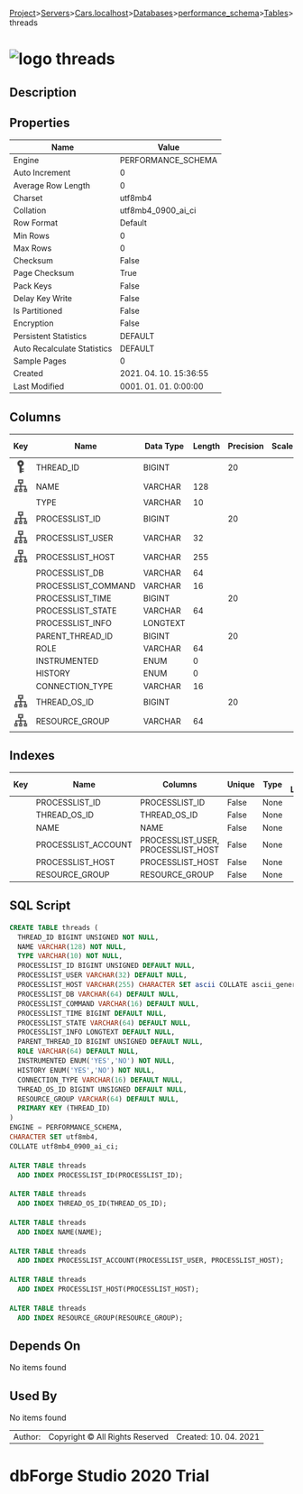 [Project](../../../../../startpage.md)>[Servers](../../../../Servers.md)>[Cars.localhost](../../../Cars.localhost.md)>[Databases](../../Databases.md)>[performance_schema](../performance_schema.md)>[Tables](Tables.md)>threads


# ![logo](../../../../../Images/table64.svg) threads

## <a name="#Description"></a>Description
> 
## <a name="#Properties"></a>Properties
|Name|Value|
|---|---|
|Engine|PERFORMANCE_SCHEMA|
|Auto Increment|0|
|Average Row Length|0|
|Charset|utf8mb4|
|Collation|utf8mb4_0900_ai_ci|
|Row Format|Default|
|Min Rows|0|
|Max Rows|0|
|Checksum|False|
|Page Checksum|True|
|Pack Keys|False|
|Delay Key Write|False|
|Is Partitioned|False|
|Encryption|False|
|Persistent Statistics|DEFAULT|
|Auto Recalculate Statistics|DEFAULT|
|Sample Pages|0|
|Created|2021. 04. 10. 15:36:55|
|Last Modified|0001. 01. 01. 0:00:00|


## <a name="#Columns"></a>Columns
|Key|Name|Data Type|Length|Precision|Scale|Unsigned|Zerofill|Binary|Not Null|Auto Increment|Default|Virtual|Description|
|:---:|---|---|---|---|---|---|---|---|---|---|---|---|---|
|[![Primary Key ](../../../../../Images/primarykey.svg)](#Indexes)|THREAD_ID|BIGINT||20||True|False|False|True|False||False||
|[![Indexes NAME](../../../../../Images/index.svg)](#Indexes)|NAME|VARCHAR|128|||False|False|False|True|False||False||
||TYPE|VARCHAR|10|||False|False|False|True|False||False||
|[![Indexes PROCESSLIST_ID](../../../../../Images/index.svg)](#Indexes)|PROCESSLIST_ID|BIGINT||20||True|False|False|False|False|NULL|False||
|[![Indexes PROCESSLIST_ACCOUNT](../../../../../Images/index.svg)](#Indexes)|PROCESSLIST_USER|VARCHAR|32|||False|False|False|False|False|NULL|False||
|[![Indexes PROCESSLIST_ACCOUNTPROCESSLIST_HOST](../../../../../Images/index.svg)](#Indexes)|PROCESSLIST_HOST|VARCHAR|255|||False|False|False|False|False|NULL|False||
||PROCESSLIST_DB|VARCHAR|64|||False|False|False|False|False|NULL|False||
||PROCESSLIST_COMMAND|VARCHAR|16|||False|False|False|False|False|NULL|False||
||PROCESSLIST_TIME|BIGINT||20||False|False|False|False|False|NULL|False||
||PROCESSLIST_STATE|VARCHAR|64|||False|False|False|False|False|NULL|False||
||PROCESSLIST_INFO|LONGTEXT||||False|False|False|False|False||False||
||PARENT_THREAD_ID|BIGINT||20||True|False|False|False|False|NULL|False||
||ROLE|VARCHAR|64|||False|False|False|False|False|NULL|False||
||INSTRUMENTED|ENUM|0|||False|False|False|True|False||False||
||HISTORY|ENUM|0|||False|False|False|True|False||False||
||CONNECTION_TYPE|VARCHAR|16|||False|False|False|False|False|NULL|False||
|[![Indexes THREAD_OS_ID](../../../../../Images/index.svg)](#Indexes)|THREAD_OS_ID|BIGINT||20||True|False|False|False|False|NULL|False||
|[![Indexes RESOURCE_GROUP](../../../../../Images/index.svg)](#Indexes)|RESOURCE_GROUP|VARCHAR|64|||False|False|False|False|False|NULL|False||

## <a name="#Indexes"></a>Indexes
|Key|Name|Columns|Unique|Type|Key Lengths|
|:---:|---|---|---|---|---|
||PROCESSLIST_ID|PROCESSLIST_ID|False|None||
||THREAD_OS_ID|THREAD_OS_ID|False|None||
||NAME|NAME|False|None||
||PROCESSLIST_ACCOUNT|PROCESSLIST_USER, PROCESSLIST_HOST|False|None||
||PROCESSLIST_HOST|PROCESSLIST_HOST|False|None||
||RESOURCE_GROUP|RESOURCE_GROUP|False|None||

## <a name="#SqlScript"></a>SQL Script
```SQL
CREATE TABLE threads (
  THREAD_ID BIGINT UNSIGNED NOT NULL,
  NAME VARCHAR(128) NOT NULL,
  TYPE VARCHAR(10) NOT NULL,
  PROCESSLIST_ID BIGINT UNSIGNED DEFAULT NULL,
  PROCESSLIST_USER VARCHAR(32) DEFAULT NULL,
  PROCESSLIST_HOST VARCHAR(255) CHARACTER SET ascii COLLATE ascii_general_ci DEFAULT NULL,
  PROCESSLIST_DB VARCHAR(64) DEFAULT NULL,
  PROCESSLIST_COMMAND VARCHAR(16) DEFAULT NULL,
  PROCESSLIST_TIME BIGINT DEFAULT NULL,
  PROCESSLIST_STATE VARCHAR(64) DEFAULT NULL,
  PROCESSLIST_INFO LONGTEXT DEFAULT NULL,
  PARENT_THREAD_ID BIGINT UNSIGNED DEFAULT NULL,
  ROLE VARCHAR(64) DEFAULT NULL,
  INSTRUMENTED ENUM('YES','NO') NOT NULL,
  HISTORY ENUM('YES','NO') NOT NULL,
  CONNECTION_TYPE VARCHAR(16) DEFAULT NULL,
  THREAD_OS_ID BIGINT UNSIGNED DEFAULT NULL,
  RESOURCE_GROUP VARCHAR(64) DEFAULT NULL,
  PRIMARY KEY (THREAD_ID)
)
ENGINE = PERFORMANCE_SCHEMA,
CHARACTER SET utf8mb4,
COLLATE utf8mb4_0900_ai_ci;

ALTER TABLE threads 
  ADD INDEX PROCESSLIST_ID(PROCESSLIST_ID);

ALTER TABLE threads 
  ADD INDEX THREAD_OS_ID(THREAD_OS_ID);

ALTER TABLE threads 
  ADD INDEX NAME(NAME);

ALTER TABLE threads 
  ADD INDEX PROCESSLIST_ACCOUNT(PROCESSLIST_USER, PROCESSLIST_HOST);

ALTER TABLE threads 
  ADD INDEX PROCESSLIST_HOST(PROCESSLIST_HOST);

ALTER TABLE threads 
  ADD INDEX RESOURCE_GROUP(RESOURCE_GROUP);
```

## <a name="#DependsOn"></a>Depends On
No items found

## <a name="#UsedBy"></a>Used By
No items found

||||
|---|---|---|
|Author: |Copyright © All Rights Reserved|Created: 10. 04. 2021|
# dbForge Studio 2020 Trial